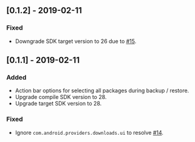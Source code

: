 ## [0.1.2] - 2019-02-11
### Fixed
- Downgrade SDK target version to 26 due to [#15](https://github.com/stevesoltys/backup/issues/15).

## [0.1.1] - 2019-02-11
### Added
- Action bar options for selecting all packages during backup / restore.
- Upgrade compile SDK version to 28.
- Upgrade target SDK version to 28.

### Fixed
- Ignore `com.android.providers.downloads.ui` to resolve [#14](https://github.com/stevesoltys/backup/issues/14).
